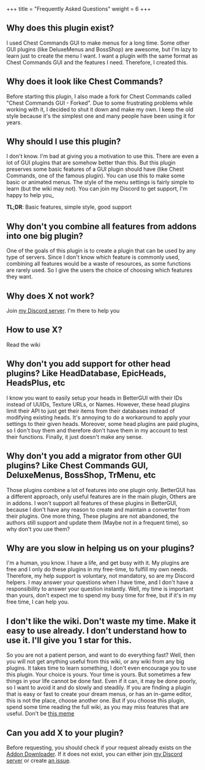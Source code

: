 +++
title = "Frequently Asked Questions"
weight = 6
+++

## Why does this plugin exist?

I used Chest Commands GUI to make menus for a long time. Some other GUI plugins (like DeluxeMenus and BossShop) are awesome, but I'm lazy to learn just to create the menu I want. I want a plugin with the same format as Chest Commands GUI and the features I need. Therefore, I created this.

## Why does it look like Chest Commands?

Before starting this plugin, I also made a fork for Chest Commands called "Chest Commands GUI - Forked". Due to some frustrating problems while working with it, I decided to shut it down and make my own. I keep the old style because it's the simplest one and many people have been using it for years.

## Why should I use this plugin?
I don't know. I'm bad at giving you a motivation to use this. There are even a lot of GUI plugins that are somehow better than this. But this plugin preserves some basic features of a GUI plugin should have (like Chest Commands, one of the famous plugin). You can use this to make some basic or animated menus. The style of the menu settings is fairly simple to learn (but the wiki may not). You can join my Discord to get support, I'm happy to help you_

**TL;DR**: Basic features, simple style, good support

## Why don't you combine all features from addons into one big plugin?

One of the goals of this plugin is to create a plugin that can be used by any type of servers. Since I don't know which feature is commonly used, combining all features would be a waste of resources, as some functions are rarely used. So I give the users the choice of choosing which features they want.

## Why does X not work?

Join [my Discord server](https://discord.gg/5vpVM6g4SV). I'm there to help you

## How to use X?

Read the wiki

## Why don't you add support for other head plugins? Like HeadDatabase, EpicHeads, HeadsPlus, etc

I know you want to easily setup your heads in BetterGUI with their IDs instead of UUIDs, Texture URLs, or Names. However, these head plugins limit their API to just get their items from their databases instead of modifying existing heads. It's annoying to do a workaround to apply your settings to their given heads. Moreover, some head plugins are paid plugins, so I don't buy them and therefore don't have them in my account to test their functions. Finally, it just doesn't make any sense.

## Why don't you add a migrator from other GUI plugins? Like Chest Commands GUI, DeluxeMenus, BossShop, TrMenu, etc

Those plugins combine a lot of features into one plugin only. BetterGUI has a different approach, only useful features are in the main plugin, Others are in addons. I won't support all features of these plugins in BetterGUI, because I don't have any reason to create and maintain a converter from their plugins. One more thing, These plugins are not abandoned, the authors still support and update them (Maybe not in a frequent time), so why don't you use them?

## Why are you slow in helping us on your plugins?

I'm a human, you know. I have a life, and get busy with it. My plugins are free and I only do these plugins in my free-time, to fulfill my own needs. Therefore, my help support is voluntary, not mandatory, so are my Discord helpers. I may answer your questions when I have time, and I don't have a responsibility to answer your question instantly. Well, my time is important than yours, don't expect me to spend my busy time for free, but if it's in my free time, I can help you.

## I don't like the wiki. Don't waste my time. Make it easy to use already. I don't understand how to use it. I'll give you 1 star for this.

So you are not a patient person, and want to do everything fast? Well, then you will not get anything useful from this wiki, or any wiki from any big plugins. It takes time to learn something, I don't even encourage you to use this plugin. Your choice is yours. Your time is yours. But sometimes a few things in your life cannot be done fast. Even if it can, it may be done poorly, so I want to avoid it and do slowly and steadily. If you are finding a plugin that is easy or fast to create your dream menus, or has an in-game editor, this is not the place, choose another one. But if you choose this plugin, spend some time reading the full wiki, as you may miss features that are useful. Don't be [this meme](meme.jpg)

## Can you add X to your plugin?

Before requesting, you should check if your request already exists on the [Addon Downloader](./menu/addon-downloader.md). If it does not exist, you can either join [my Discord server](https://discord.gg/9m4GdFD) or create [an issue](https://github.com/BetterGUI-MC/Issue-Tracker/issues).
